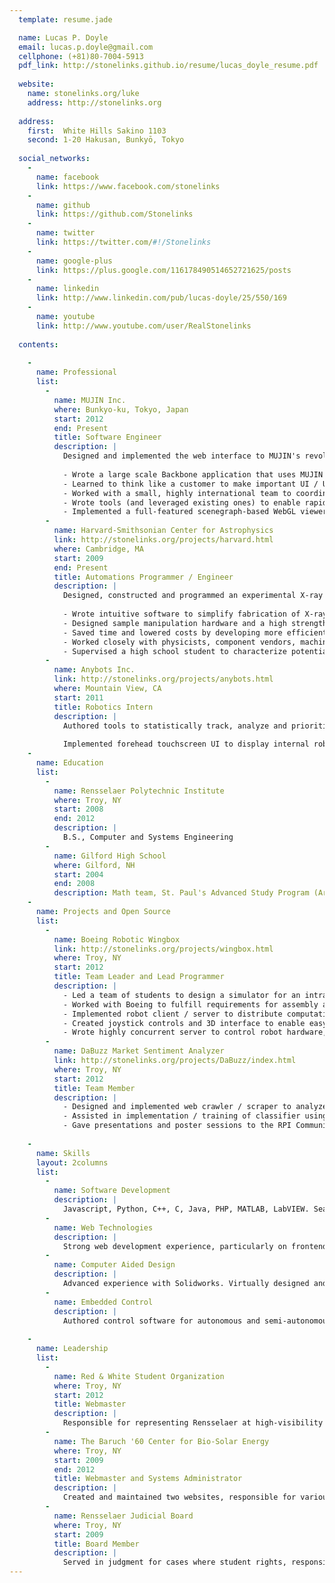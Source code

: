 ```yaml
---
  template: resume.jade

  name: Lucas P. Doyle
  email: lucas.p.doyle@gmail.com
  cellphone: (+81)80-7004-5913
  pdf_link: http://stonelinks.github.io/resume/lucas_doyle_resume.pdf
  
  website:
    name: stonelinks.org/luke
    address: http://stonelinks.org
  
  address:
    first:  White Hills Sakino 1103
    second: 1-20 Hakusan, Bunkyō, Tokyo
  
  social_networks:
    -
      name: facebook
      link: https://www.facebook.com/stonelinks
    -
      name: github
      link: https://github.com/Stonelinks
    -
      name: twitter
      link: https://twitter.com/#!/Stonelinks
    -
      name: google-plus
      link: https://plus.google.com/116178490514652721625/posts
    -
      name: linkedin
      link: http://www.linkedin.com/pub/lucas-doyle/25/550/169
    -
      name: youtube
      link: http://www.youtube.com/user/RealStonelinks
  
  contents:
    
    -
      name: Professional
      list:
        -
          name: MUJIN Inc.
          where: Bunkyo-ku, Tokyo, Japan
          start: 2012
          end: Present
          title: Software Engineer
          description: |
            Designed and implemented the web interface to MUJIN's revolutionary industrial robotics motion planning platform from the ground up.
            
            - Wrote a large scale Backbone application that uses MUJIN's RESTful API to implement complicated robotics workflows in a user-friendly manner
            - Learned to think like a customer to make important UI / UX decisions in an environment where analytics are unavailable
            - Worked with a small, highly international team to coordinate API design and implement major features on an extremely tight schedule
            - Wrote tools (and leveraged existing ones) to enable rapid development / build / deployment cycles and manage things like internationalization
            - Implemented a full-featured scenegraph-based WebGL viewer that hooked into Backbone's model event API
        -
          name: Harvard-Smithsonian Center for Astrophysics
          link: http://stonelinks.org/projects/harvard.html
          where: Cambridge, MA
          start: 2009
          end: Present
          title: Automations Programmer / Engineer
          description: |
            Designed, constructed and programmed an experimental X-ray optic production facility.
            
            - Wrote intuitive software to simplify fabrication of X-ray optics in multiple production scenarios
            - Designed sample manipulation hardware and a high strength production chamber mount using CAD.
            - Saved time and lowered costs by developing more efficient shutter controller used on all production chambers.
            - Worked closely with physicists, component vendors, machinists and other key stakeholders
            - Supervised a high school student to characterize potential optic substrates with a high precision 3D profilemeter
        -
          name: Anybots Inc.
          link: http://stonelinks.org/projects/anybots.html
          where: Mountain View, CA
          start: 2011
          title: Robotics Intern
          description: |
            Authored tools to statistically track, analyze and prioritize events from thousands of logs from a fleet of >130 telepresence robots. Cross referenced event data with customer information and known bugs to preemptively dispatch engineering and support teams.
            
            Implemented forehead touchscreen UI to display internal robot device status / connectivity, as well as a call screen to allow users to answer or deny calls made to their robot.
    -
      name: Education
      list:
        -
          name: Rensselaer Polytechnic Institute
          where: Troy, NY
          start: 2008
          end: 2012
          description: |
            B.S., Computer and Systems Engineering
        -
          name: Gilford High School
          where: Gilford, NH
          start: 2004
          end: 2008
          description: Math team, St. Paul's Advanced Study Program (Artificial Intelligence)
    -
      name: Projects and Open Source
      list:
        -
          name: Boeing Robotic Wingbox
          link: http://stonelinks.org/projects/wingbox.html
          where: Troy, NY
          start: 2012
          title: Team Leader and Lead Programmer
          description: |
            - Led a team of students to design a simulator for an intra-wing robot to operate inside an aircraft
            - Worked with Boeing to fulfill requirements for assembly and maintenance roles of operation
            - Implemented robot client / server to distribute computation effectively and allow collaborative robot use
            - Created joystick controls and 3D interface to enable easy user / robot interaction
            - Wrote highly concurrent server to control robot hardware, recognize object locations with OpenCV and plan trajectories to avoid collisions
        -
          name: DaBuzz Market Sentiment Analyzer
          link: http://stonelinks.org/projects/DaBuzz/index.html
          where: Troy, NY
          start: 2012
          title: Team Member
          description: |
            - Designed and implemented web crawler / scraper to analyze financial news sources and gauge market sentiment
            - Assisted in implementation / training of classifier using Python Natural Language Toolkit
            - Gave presentations and poster sessions to the RPI Community about DaBuzz and the Rensselaer Center for Open Source Software
    
    -
      name: Skills
      layout: 2columns
      list:
        -
          name: Software Development
          description: |
            Javascript, Python, C++, C, Java, PHP, MATLAB, LabVIEW. Seasoned Linux user. Familiar with industry standard development workflows, version control and design patterns. Spends time reading code on places like Github and Google Code. Concerned with best practices. Effective technical writing and documentation skills.
        -
          name: Web Technologies
          description: |
            Strong web development experience, particularly on frontend but comfortable with the full stack. Host own website on self-built framework on Amazon EC2. Competent Javascript developer. Familiar with CSS3/HTML5, Backbone, Requirejs, Marionette, Bootstrap, Django, Flask, Wordpress core, various Google APIs and configuring a LAMP stack from scratch. Proficient with relational and non-relational databases.
        -
          name: Computer Aided Design
          description: |
            Advanced experience with Solidworks. Virtually designed and/or simulated multiple FIRST robots, a Battlebot and vacuum chambers at Harvard-Smithsonian Center for Astrophysics.
        -
          name: Embedded Control
          description: |
            Authored control software for autonomous and semi-autonomous boats, blimps, cars and robots. Programmed for multiple microcontrollers (Intel 8051, Arduino, ARM). Regularly build own servers and computers.
    
    -
      name: Leadership
      list:
        -
          name: Red & White Student Organization
          where: Troy, NY
          start: 2012
          title: Webmaster
          description: |
            Responsible for representing Rensselaer at high-visibility functions to its alumni, campus and community. As Webmaster, maintained a web presence for the organization.
        -
          name: The Baruch '60 Center for Bio-Solar Energy
          where: Troy, NY
          start: 2009
          end: 2012
          title: Webmaster and Systems Administrator
          description: |
            Created and maintained two websites, responsible for various IT and support tasks.
        -
          name: Rensselaer Judicial Board
          where: Troy, NY
          start: 2009
          title: Board Member
          description: |
            Served in judgment for cases where student rights, responsibilities or conduct were in question.
---
```

